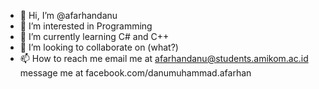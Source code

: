 - 👋 Hi, I’m @afarhandanu
- 👀 I’m interested in Programming
- 🌱 I’m currently learning C# and C++
- 💞️ I’m looking to collaborate on (what?)
- 📫 How to reach me 
    email me at afarhandanu@students.amikom.ac.id
    message me at facebook.com/danumuhammad.afarhan

<!---
afarhandanu/afarhandanu is a ✨ special ✨ repository because its `README.md` (this file) appears on your GitHub profile.
You can click the Preview link to take a look at your changes.
--->
